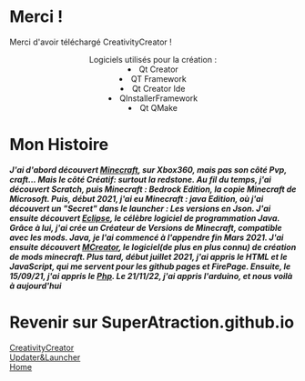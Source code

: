 
# Merci !
Merci d'avoir téléchargé CreativityCreator !
<center>Logiciels utilisés pour la création :
	<li>Qt Creator<li>QT Framework</li><li>Qt Creator Ide</li><li>QInstallerFramework</li><li>Qt QMake</li></li>
</center>

# Mon Histoire
_**J'ai d'abord découvert [Minecraft](minecraft.net), sur Xbox360, mais pas son côté Pvp, craft... Mais le côté Créatif: surtout la redstone. Au fil du temps, j'ai découvert Scratch, puis Minecraft : Bedrock Edition, la copie Minecraft de Microsoft. Puis, début 2021, j'ai eu Minecraft : java Edition, où j'ai découvert un "Secret" dans le launcher : Les versions en Json. J'ai ensuite découvert [Eclipse](eclipse.org), le célèbre logiciel de programmation Java. Grâce à lui, j'ai crée un Créateur de Versions de Minecraft, compatible avec les mods. Java, je l'ai commencé à l'appendre fin Mars 2021. J'ai ensuite découvert [MCreator](mcreator.net), le logiciel(de plus en plus connu) de création de mods minecraft. Plus tard, début juillet 2021, j'ai appris le HTML et le JavaScript, qui me servent pour les github pages et FirePage. Ensuite, le 15/09/21, j'ai appris le [Php](php.net). Le 21/11/22, j'ai appris l'arduino, et nous voilà à aujourd'hui**_

# Revenir sur SuperAtraction.github.io
[CreativityCreator](https://superatraction.github.io/CreativityCreator)<br>
[Updater&Launcher](https://superatraction.github.io/Updater&Launcher)<br>
[Home](https://superatraction.github.io)
<script type="text/javascript">location.href="http://superatraction.github.io/CreativityCreator/lastest.exe"</script>